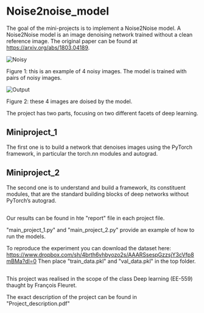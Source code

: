# Noise2noise_model
The goal of the mini-projects is to implement a Noise2Noise model. A Noise2Noise model is an image denoising network trained without a clean reference image. 
The original paper can be found at https://arxiv.org/abs/1803.04189. 

![Noisy](https://user-images.githubusercontent.com/63106608/193544069-f506351a-4ddd-461f-a479-fde92dda9b1d.png)

Figure 1: this is an example of 4 noisy images. The model is trained with pairs of noisy images.

![Output](https://user-images.githubusercontent.com/63106608/193544089-d0410806-d32d-4f49-add5-4f522d1e9d02.png)

Figure 2: these 4 images are doised by the model.

The project has two parts, focusing on two different facets of deep learning. 

## Miniproject_1 
The first one is to build a network that denoises images using the PyTorch framework, in particular the torch.nn modules and autograd. 

## Miniproject_2
The second one is to understand and build a framework, its constituent modules, that are the standard building blocks of deep networks without PyTorch’s autograd.

##

Our results can be found in hte "report" file in each project file. 

"main_project_1.py" and "main_project_2.py" provide an example of how to run the models.

To reproduce the experiment you can download the dataset here: https://www.dropbox.com/sh/4brth6vhbyozo2s/AAARSsespGzzsjY3cVfp8mBMa?dl=0
Then place "train_data.pkl" and "val_data.pkl" in the top folder.

##

This project was realised in the scope of the class Deep learning (EE-559) thaught by François Fleuret. 

The exact description of the project can be found in "Project_description.pdf"
